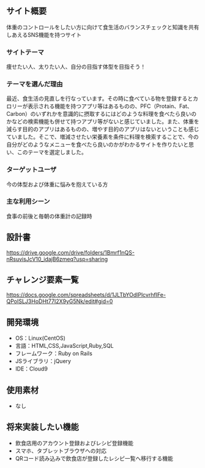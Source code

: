 # <Meal Balance Checker>

## サイト概要
体重のコントロールをしたい方に向けて食生活のバランスチェックと知識を共有しあえるSNS機能を持つサイト

### サイトテーマ
痩せたい人、太りたい人、自分の目指す体型を目指そう！

### テーマを選んだ理由
最近、食生活の見直しを行なっています。その時に食べている物を登録するとカロリーが表示される機能を持つアプリ等はあるものの、PFC（Protain、Fat、Carbon）のいずれかを意識的に摂取するにはどのような料理を食べたら良いのかなどの検索機能も併せて持つアプリ等がないと感じていました。また、体重を減らす目的のアプリはあるものの、増やす目的のアプリはないということも感じていました。そこで、増減させたい栄養素を条件に料理を検索することで、今の自分がどのようなメニューを食べたら良いのかがわかるサイトを作りたいと思い、このテーマを選定しました。

### ターゲットユーザ
今の体型および体重に悩みを抱えている方

### 主な利用シーン
食事の前後と毎朝の体重計の記録時

## 設計書
https://drive.google.com/drive/folders/1Bmrf1nQS-nRsuvisJcV10_idajB6zmeq?usp=sharing

## チャレンジ要素一覧
https://docs.google.com/spreadsheets/d/1JLTbYOdlPlcvrhfIFe-QPoISLJ3HoDHt77I2X9yG5Nk/edit#gid=0

## 開発環境
- OS：Linux(CentOS)
- 言語：HTML,CSS,JavaScript,Ruby,SQL
- フレームワーク：Ruby on Rails
- JSライブラリ：jQuery
- IDE：Cloud9

## 使用素材
- なし

## 将来実装したい機能
- 飲食店用のアカウント登録およびレシピ登録機能
- スマホ、タブレットブラウザへの対応
- QRコード読み込みで飲食店が登録したレシピ一覧へ移行する機能

